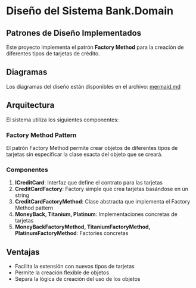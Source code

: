 # Diseño del Sistema Bank.Domain

## Patrones de Diseño Implementados

Este proyecto implementa el patrón **Factory Method** para la creación de diferentes tipos de tarjetas de crédito.

## Diagramas

Los diagramas del diseño están disponibles en el archivo: [mermaid.md](mermaid.md)

## Arquitectura

El sistema utiliza los siguientes componentes:

### Factory Method Pattern

El patrón Factory Method permite crear objetos de diferentes tipos de tarjetas sin especificar la clase exacta del objeto que se creará.

### Componentes

1. **ICreditCard**: Interfaz que define el contrato para las tarjetas
2. **CreditCardFactory**: Factory simple que crea tarjetas basándose en un string
3. **CreditCardFactoryMethod**: Clase abstracta que implementa el Factory Method pattern
4. **MoneyBack, Titanium, Platinum**: Implementaciones concretas de tarjetas
5. **MoneyBackFactoryMethod, TitaniumFactoryMethod, PlatinumFactoryMethod**: Factories concretas

## Ventajas

- Facilita la extensión con nuevos tipos de tarjetas
- Permite la creación flexible de objetos
- Separa la lógica de creación del uso de los objetos
